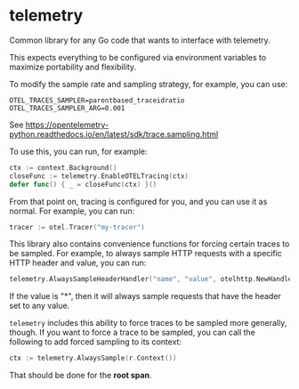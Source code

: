 # telemetry
Common library for any Go code that wants to interface with telemetry.

This expects everything to be configured via environment variables to maximize portability and flexibility.

To modify the sample rate and sampling strategy, for example, you can use:

```
OTEL_TRACES_SAMPLER=parentbased_traceidratio
OTEL_TRACES_SAMPLER_ARG=0.001
```

See https://opentelemetry-python.readthedocs.io/en/latest/sdk/trace.sampling.html

To use this, you can run, for example:

```go
ctx := context.Background()
closeFunc := telemetry.EnableOTELTracing(ctx)
defer func() { _ = closeFunc(ctx) }()
```

From that point on, tracing is configured for you, and you can use it as normal. For example, you can run:

```go
tracer := otel.Tracer("my-tracer")
```

This library also contains convenience functions for forcing certain traces to be sampled. For example, to always sample HTTP requests with a specific HTTP header and value, you can run:

```go
telemetry.AlwaysSampleHeaderHandler("name", "value", otelhttp.NewHandler(...)))
```

If the value is "*", then it will always sample requests that have the header set to any value.

`telemetry` includes this ability to force traces to be sampled more generally, though. If you want to force a trace to be sampled, you can call the following to add forced sampling to its context:

```go
ctx := telemetry.AlwaysSample(r.Context())
```

That should be done for the **root span**.
